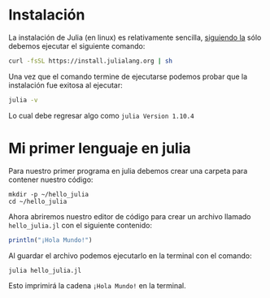 # Instalación

La instalación de Julia (en linux) es relativamente sencilla, [siguiendo la](https://julialang.org/downloads/) sólo debemos ejecutar el siguiente comando:

```bash
curl -fsSL https://install.julialang.org | sh
```

Una vez que el comando termine de ejecutarse podemos probar que la instalación fue exitosa al ejecutar:

```bash
julia -v
```
Lo cual debe regresar algo como `julia Version 1.10.4`

# Mi primer lenguaje en julia

Para nuestro primer programa en julia debemos crear una carpeta para contener
nuestro código:

```
mkdir -p ~/hello_julia
cd ~/hello_julia
```

Ahora abriremos nuestro editor de código para crear un archivo llamado `hello_julia.jl` con el siguiente contenido:

```julia
println("¡Hola Mundo!")
```

Al guardar el archivo podemos ejecutarlo en la terminal con el comando:

```bash
julia hello_julia.jl
```

Esto imprimirá la cadena `¡Hola Mundo!` en la terminal.
